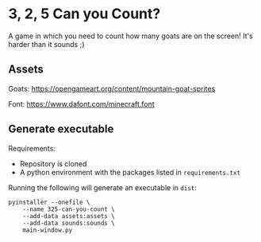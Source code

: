 # 3, 2, 5 Can you Count?

A game in which you need to count how many goats are on the screen! It's harder than it sounds ;)

## Assets

Goats: https://opengameart.org/content/mountain-goat-sprites

Font: https://www.dafont.com/minecraft.font

## Generate executable

Requirements:
- Repository is cloned
- A python environment with the packages listed in `requirements.txt`

Running the following will generate an executable in `dist`:
```
pyinstaller --onefile \
    --name 325-can-you-count \
    --add-data assets:assets \
    --add-data sounds:sounds \
    main-window.py
```

